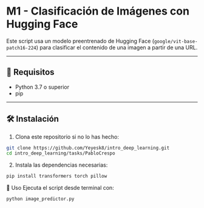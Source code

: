 # M1 - Clasificación de Imágenes con Hugging Face

Este script usa un modelo preentrenado de Hugging Face (`google/vit-base-patch16-224`) para clasificar el contenido de una imagen a partir de una URL.

---

## 🧰 Requisitos

- Python 3.7 o superior
- pip

---

## 🛠️ Instalación

1. Clona este repositorio si no lo has hecho:

```bash
git clone https://github.com/Yeyesk8/intro_deep_learning.git
cd intro_deep_learning/tasks/PabloCrespo
```

2. Instala las dependencias necesarias:
```bash
pip install transformers torch pillow
```
🚀 Uso
Ejecuta el script desde terminal con:
```bash
python image_predictor.py

